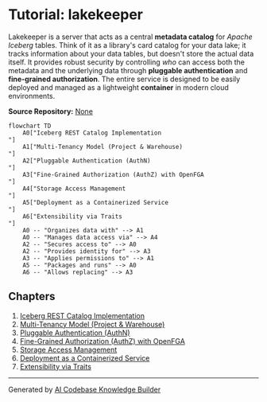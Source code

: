 # Tutorial: lakekeeper

Lakekeeper is a server that acts as a central **metadata catalog** for *Apache Iceberg* tables. Think of it as a library's card catalog for your data lake; it tracks information about your data tables, but doesn't store the actual data itself. It provides robust security by controlling *who* can access both the metadata and the underlying data through **pluggable authentication** and **fine-grained authorization**. The entire service is designed to be easily deployed and managed as a lightweight **container** in modern cloud environments.


**Source Repository:** [None](None)

```mermaid
flowchart TD
    A0["Iceberg REST Catalog Implementation
"]
    A1["Multi-Tenancy Model (Project & Warehouse)
"]
    A2["Pluggable Authentication (AuthN)
"]
    A3["Fine-Grained Authorization (AuthZ) with OpenFGA
"]
    A4["Storage Access Management
"]
    A5["Deployment as a Containerized Service
"]
    A6["Extensibility via Traits
"]
    A0 -- "Organizes data with" --> A1
    A0 -- "Manages data access via" --> A4
    A2 -- "Secures access to" --> A0
    A2 -- "Provides identity for" --> A3
    A3 -- "Applies permissions to" --> A1
    A5 -- "Packages and runs" --> A0
    A6 -- "Allows replacing" --> A3
```

## Chapters

1. [Iceberg REST Catalog Implementation
](01_iceberg_rest_catalog_implementation_.md)
2. [Multi-Tenancy Model (Project & Warehouse)
](02_multi_tenancy_model__project___warehouse__.md)
3. [Pluggable Authentication (AuthN)
](03_pluggable_authentication__authn__.md)
4. [Fine-Grained Authorization (AuthZ) with OpenFGA
](04_fine_grained_authorization__authz__with_openfga_.md)
5. [Storage Access Management
](05_storage_access_management_.md)
6. [Deployment as a Containerized Service
](06_deployment_as_a_containerized_service_.md)
7. [Extensibility via Traits
](07_extensibility_via_traits_.md)


---

Generated by [AI Codebase Knowledge Builder](https://github.com/The-Pocket/Tutorial-Codebase-Knowledge)